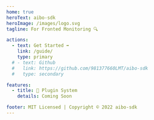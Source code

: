 ```yaml
---
home: true
heroText: aibo-sdk
heroImage: /images/logo.svg
tagline: For Fronted Monitoring 🔍

actions:
  - text: Get Started ➡
    link: /guide/
    type: primary
  # - text: Github
  #   link: https://github.com/981377660LMT/aibo-sdk
  #   type: secondary

features:
  - title: 🔨 Plugin System
    details: Coming Soon

footer: MIT Licensed | Copyright © 2022 aibo-sdk
---
```

